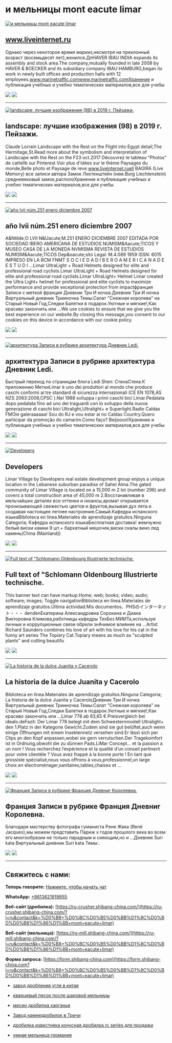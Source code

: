 # и мельницы mont eacute limar

<a href="https://swt.shibang-china.com/?l=ru&img&k=%D0%B8+%D0%BC%D0%B5%D0%BB%D1%8C%D0%BD%D0%B8%D1%86%D1%8B+mont+eacute+limar" target="_blank">![и мельницы mont eacute limar](http://static.shibang-china.com/all-800x300/941.jpg)</a>

## www.liveinternet.ru
Однако через некоторое время маркиз,несмотря на преклонный возраст (восемьдесят лет),женился.ДлHAVER IBAU INDIA expands its assembly and stock area.The company,mutually founded in late 2008 by HAVER &amp; BOECKER and its subsidiary company IBAU HAMBURG,began its work in newly built offices and production halls with 12 employees.www.marinetraffic.comwww.marinetraffic.comХранение и публикация учебных и учебно тематических материалов,все для учебы


<a href="https://whatsapp.shibangsoft.com/WhatsApp.php" target="_blank" title="WhatsApp">![](http://static.shibang-china.com/icon/whatsapp.png)</a> <a href="https://swt.shibang-china.com/?l=ru&icon&k=%D0%B8+%D0%BC%D0%B5%D0%BB%D1%8C%D0%BD%D0%B8%D1%86%D1%8B+mont+eacute+limar" target="_blank">![](http://static.shibang-china.com/icon/chat-ru.png)</a>

---

<a href="https://swt.shibang-china.com/?l=ru&img&k=%D0%B8+%D0%BC%D0%B5%D0%BB%D1%8C%D0%BD%D0%B8%D1%86%D1%8B+mont+eacute+limar" target="_blank">![landscape: лучшие изображения (98) в 2019 г. Пейзажи.](http://static.shibang-china.com/all-800x300/187.jpg)</a>

## landscape: лучшие изображения (98) в 2019 г. Пейзажи.
Claude Lorrain Landscape with the Rest on the Flight into Egypt detail,The Hermitage,St.Read more about the symbolism and interpretation of Landscape with the Rest on the F23 oct.2017 D&#233;couvrez le tableau &quot;Photos&quot; de cattellb sur Pinterest.Voir plus d'id&#233;es sur le th&#232;me Paysages du monde,Belle photo et Paysage de reve.www.liveinternet.ruell BAGIRA (Live Memory) все записи автора Замок Лихтенштейн (нем.Burg Liechtenstein) средневековый замок,располоХранение и публикация учебных и учебно тематических материалов,все для учебы


<a href="https://whatsapp.shibangsoft.com/WhatsApp.php" target="_blank" title="WhatsApp">![](http://static.shibang-china.com/icon/whatsapp.png)</a> <a href="https://swt.shibang-china.com/?l=ru&icon&k=%D0%B8+%D0%BC%D0%B5%D0%BB%D1%8C%D0%BD%D0%B8%D1%86%D1%8B+mont+eacute+limar" target="_blank">![](http://static.shibang-china.com/icon/chat-ru.png)</a>

---

<a href="https://swt.shibang-china.com/?l=ru&img&k=%D0%B8+%D0%BC%D0%B5%D0%BB%D1%8C%D0%BD%D0%B8%D1%86%D1%8B+mont+eacute+limar" target="_blank">![a&#241;o lvii n&#250;m.251 enero diciembre 2007](http://static.shibang-china.com/all-800x300/218.jpg)</a>

## a&#241;o lvii n&#250;m.251 enero diciembre 2007
A&amp;Ntilde;O LVII N&amp;Uacute;M.251 ENERO DICIEMBRE 2007 EDITADA POR SOCIEDAD IBERO AMERICANA DE ESTUDIOS NUMISM&amp;Aacute;TICOS Y MUSEO CASA DE LA MONEDA NVMISMA REVISTA DE ESTUDIOS NUMISM&amp;Aacute;TICOS Dep&amp;oacute;sito Legal: M.4.089 1959 ISSN: 6015 IMPRESO EN LA RCM FNMT S O C I E D A D I B E R O A M E R I C A N A D E E S T U D I …Limar UltraLight + Road Helmets designed for elite and professional road cyclists.Limar UltraLight + Road Helmets designed for elite and professional road cyclists.Limar UltraLight+ Helmet Limar created the Ultra Light+ helmet for professional and elite cyclists to maximize performance and provide exceptional protection from impactфранция Записи с меткой франция Дневник Три И ночка.Дневник Три И ночка Виртуальный дневник Трииночка Темы:Салат &quot;Снежная королева&quot; на Старый Новый Год,Следки Балетки в подарок.Уютные и мягкие!,Как красиво закончить или …We use cookies to ensure that we give you the best experience on our website.By closing this message,you consent to our cookies on this device in accordance with our cookie policy.


<a href="https://whatsapp.shibangsoft.com/WhatsApp.php" target="_blank" title="WhatsApp">![](http://static.shibang-china.com/icon/whatsapp.png)</a> <a href="https://swt.shibang-china.com/?l=ru&icon&k=%D0%B8+%D0%BC%D0%B5%D0%BB%D1%8C%D0%BD%D0%B8%D1%86%D1%8B+mont+eacute+limar" target="_blank">![](http://static.shibang-china.com/icon/chat-ru.png)</a>

---

<a href="https://swt.shibang-china.com/?l=ru&img&k=%D0%B8+%D0%BC%D0%B5%D0%BB%D1%8C%D0%BD%D0%B8%D1%86%D1%8B+mont+eacute+limar" target="_blank">![архитектура Записи в рубрике архитектура Дневник Ledi.](http://static.shibang-china.com/all-800x300/1148.jpg)</a>

## архитектура Записи в рубрике архитектура Дневник Ledi.
Быстрый переход по страницам блога Ledi Shen: СтенаСтена.К приложению МеткиLimar &#232; uno dei produttori al mondo che produce caschi conformi ai tre standard di sicurezza internazionali (CE EN 1078,AS NZS 2063:2008,CPSC ).Nel 1988 sviluppa i primi caschi bici Limar.Pedalata dopo pedalata fino ad uno dei traguardi con lo sviluppo della nuova generazione di caschi bici Ultralight,Ultralight+ e Superlight.Radio Caldas FMOie galeraaaaaa! Sou do RJ e vou estar ai no Caldas Country.Quero participar da promo&#231;&#227;o do camarim.Como fa&#231;o? Beijoooo!Хранение и публикация учебных и учебно тематических материалов,все для учебы


<a href="https://whatsapp.shibangsoft.com/WhatsApp.php" target="_blank" title="WhatsApp">![](http://static.shibang-china.com/icon/whatsapp.png)</a> <a href="https://swt.shibang-china.com/?l=ru&icon&k=%D0%B8+%D0%BC%D0%B5%D0%BB%D1%8C%D0%BD%D0%B8%D1%86%D1%8B+mont+eacute+limar" target="_blank">![](http://static.shibang-china.com/icon/chat-ru.png)</a>

---

<a href="https://swt.shibang-china.com/?l=ru&img&k=%D0%B8+%D0%BC%D0%B5%D0%BB%D1%8C%D0%BD%D0%B8%D1%86%D1%8B+mont+eacute+limar" target="_blank">![Developers](http://static.shibang-china.com/all-800x300/824.jpg)</a>

## Developers
Limar Village by Developers real estate development group enjoys a unique location in the Lebanese suburban paradise of Sahel Alma.The gated community of Limar Village is located on a 15,000 m 2 lot (number 296) and covers a total construction area of 45,000 m 2.Восстанавливая в мельчайших деталях все оттенки и нюансы,аромат открывается пронизывающей свежестью цветов и фруктов,вызывая дух лета и создавая настоящее летнее настроение.Самый.Кафедра испанского языкаBiblioteca en l&#237;nea.Materiales de aprendizaje gratuitos.Ninguna Categoria; Кафедра испанского языкаБесплатная доставка! жемчужно белый виски камни 9 шт.+ бархатный мешочек,виски скалы вино лед камень(China (Mainland))


<a href="https://whatsapp.shibangsoft.com/WhatsApp.php" target="_blank" title="WhatsApp">![](http://static.shibang-china.com/icon/whatsapp.png)</a> <a href="https://swt.shibang-china.com/?l=ru&icon&k=%D0%B8+%D0%BC%D0%B5%D0%BB%D1%8C%D0%BD%D0%B8%D1%86%D1%8B+mont+eacute+limar" target="_blank">![](http://static.shibang-china.com/icon/chat-ru.png)</a>

---

<a href="https://swt.shibang-china.com/?l=ru&img&k=%D0%B8+%D0%BC%D0%B5%D0%BB%D1%8C%D0%BD%D0%B8%D1%86%D1%8B+mont+eacute+limar" target="_blank">![Full text of &quot;Schlomann Oldenbourg Illustrierte technische.](http://static.shibang-china.com/all-800x300/265.jpg)</a>

## Full text of &quot;Schlomann Oldenbourg Illustrierte technische.
This banner text can have markup.Home; web; books; video; audio; software; images; Toggle navigationBiblioteca en l&#237;nea.Materiales de aprendizaje gratuitos.&#218;ltima actividad.Mis documentos、PHSのインターネット・・・ dendenЕкатерина Александровна Сорокина и Диана Викторовна Климова,работницы кафедры ТехБез МИИТа,используя личные и коррупционные связи обрели знАчимое влияние на …Artist Richard Saunders combines his love of art with his love for his cat in the funny art series The Topiary Cat.Topiary means as much as &quot;sculpted plants&quot; and cutting beautifu


<a href="https://whatsapp.shibangsoft.com/WhatsApp.php" target="_blank" title="WhatsApp">![](http://static.shibang-china.com/icon/whatsapp.png)</a> <a href="https://swt.shibang-china.com/?l=ru&icon&k=%D0%B8+%D0%BC%D0%B5%D0%BB%D1%8C%D0%BD%D0%B8%D1%86%D1%8B+mont+eacute+limar" target="_blank">![](http://static.shibang-china.com/icon/chat-ru.png)</a>

---

<a href="https://swt.shibang-china.com/?l=ru&img&k=%D0%B8+%D0%BC%D0%B5%D0%BB%D1%8C%D0%BD%D0%B8%D1%86%D1%8B+mont+eacute+limar" target="_blank">![La historia de la dulce Juanita y Cacerolo](http://static.shibang-china.com/all-800x300/817.jpg)</a>

## La historia de la dulce Juanita y Cacerolo
Biblioteca en l&#237;nea.Materiales de aprendizaje gratuitos.Ninguna Categoria; La historia de la dulce Juanita y CaceroloДневник Три И ночка Виртуальный дневник Трииночка Темы:Салат &quot;Снежная королева&quot; на Старый Новый Год,Следки Балетки в подарок.Уютные и мягкие!,Как красиво закончить или …Limar 778 ab 63,65 € Preisvergleich bei idealo.deFazit: Der Limar 778 belegt mit dem Schwesternmodell Ultralight+ den 1.Platz in der Kategorie Gewicht.Zudem sind sie gut bel&#252;ftet,auch wenn einige &#214;ffnungen mit einem Insektennetz versehen sind.Er l&#228;sst sich per Clips an den Kopf anpassen,wobei sie gern verrutschen.Der Tragekomfort ist in Ordnung,obwohl die zu d&#252;nnen Pads.LiMar Concept… et la passion a un nom ! Vous recherchez l’exp&#233;rience et la qualit&#233; d’un conseil pertinent pour votre client&#232;le ? Vous avez frapp&#233; &#224; la bonne porte ! En tant que grossiste sp&#233;cialis&#233;,nous vous offrons &#224; vous,professionnel,un large choix.en &#233;lectrom&#233;nager,sanitaires,tables,chaises et …


<a href="https://whatsapp.shibangsoft.com/WhatsApp.php" target="_blank" title="WhatsApp">![](http://static.shibang-china.com/icon/whatsapp.png)</a> <a href="https://swt.shibang-china.com/?l=ru&icon&k=%D0%B8+%D0%BC%D0%B5%D0%BB%D1%8C%D0%BD%D0%B8%D1%86%D1%8B+mont+eacute+limar" target="_blank">![](http://static.shibang-china.com/icon/chat-ru.png)</a>

---

<a href="https://swt.shibang-china.com/?l=ru&img&k=%D0%B8+%D0%BC%D0%B5%D0%BB%D1%8C%D0%BD%D0%B8%D1%86%D1%8B+mont+eacute+limar" target="_blank">![Франция Записи в рубрике Франция Дневниr Королевна.](http://static.shibang-china.com/all-800x300/697.jpg)</a>

## Франция Записи в рубрике Франция Дневниr Королевна.
Благодаря мастерству фотографа гуманиста Рене Жака (Ren&#233; Jacques),мы можем представить Париж х годов прошлого века во всем его многообразии не только парадным и сияющим,но и …Дневник Suri kata Виртуальный дневник Suri kata Темы:.

<a href="https://whatsapp.shibangsoft.com/WhatsApp.php" target="_blank" title="WhatsApp">![](http://static.shibang-china.com/icon/whatsapp.png)</a> <a href="https://swt.shibang-china.com/?l=ru&icon&k=%D0%B8+%D0%BC%D0%B5%D0%BB%D1%8C%D0%BD%D0%B8%D1%86%D1%8B+mont+eacute+limar" target="_blank">![](http://static.shibang-china.com/icon/chat-ru.png)</a>

---
## Свяжитесь с нами:

**Теперь говорите:** [Нажмите, чтобы начать чат](https://swt.shibang-china.com?l=ru&contact&k=%D0%B8+%D0%BC%D0%B5%D0%BB%D1%8C%D0%BD%D0%B8%D1%86%D1%8B+mont+eacute+limar)

**WhatsApp:**  [+8613621919955](https://whatsapp.shibangsoft.com/WhatsApp.php)

**Веб-сайт (дробилка):** [https://ru-crusher.shibang-china.com/](https://ru-crusher.shibang-china.com/?l=ru&contact&k=%D0%B8+%D0%BC%D0%B5%D0%BB%D1%8C%D0%BD%D0%B8%D1%86%D1%8B+mont+eacute+limar)

**Веб-сайт (мельница):** [https://ru-mill.shibang-china.com/](https://ru-mill.shibang-china.com/?l=ru&contact&k=%D0%B8+%D0%BC%D0%B5%D0%BB%D1%8C%D0%BD%D0%B8%D1%86%D1%8B+mont+eacute+limar)

**Форма запроса:** [https://form.shibang-china.com](https://form.shibang-china.com?l=ru&contact&k=%D0%B8+%D0%BC%D0%B5%D0%BB%D1%8C%D0%BD%D0%B8%D1%86%D1%8B+mont+eacute+limar)

* [завод дробления угля в китае](../109/%D0%B7%D0%B0%D0%B2%D0%BE%D0%B4%20%D0%B4%D1%80%D0%BE%D0%B1%D0%BB%D0%B5%D0%BD%D0%B8%D1%8F%20%D1%83%D0%B3%D0%BB%D1%8F%20%D0%B2%20%D0%BA%D0%B8%D1%82%D0%B0%D0%B5.md)

* [кварцевый песок после шаровой мельницы](../110/%D0%BA%D0%B2%D0%B0%D1%80%D1%86%D0%B5%D0%B2%D1%8B%D0%B9%20%D0%BF%D0%B5%D1%81%D0%BE%D0%BA%20%D0%BF%D0%BE%D1%81%D0%BB%D0%B5%20%D1%88%D0%B0%D1%80%D0%BE%D0%B2%D0%BE%D0%B9%20%D0%BC%D0%B5%D0%BB%D1%8C%D0%BD%D0%B8%D1%86%D1%8B.md)

* [месин дробилка харганья](../115/%D0%BC%D0%B5%D1%81%D0%B8%D0%BD%20%D0%B4%D1%80%D0%BE%D0%B1%D0%B8%D0%BB%D0%BA%D0%B0%20%D1%85%D0%B0%D1%80%D0%B3%D0%B0%D0%BD%D1%8C%D1%8F.md)

* [Завод камнедробилок в Тричи](../120/%D0%97%D0%B0%D0%B2%D0%BE%D0%B4%20%D0%BA%D0%B0%D0%BC%D0%BD%D0%B5%D0%B4%D1%80%D0%BE%D0%B1%D0%B8%D0%BB%D0%BE%D0%BA%20%D0%B2%20%D0%A2%D1%80%D0%B8%D1%87%D0%B8.md)

* [дробилка известняка конусная дробилка rc series для продажи](../119/%D0%B4%D1%80%D0%BE%D0%B1%D0%B8%D0%BB%D0%BA%D0%B0%20%D0%B8%D0%B7%D0%B2%D0%B5%D1%81%D1%82%D0%BD%D1%8F%D0%BA%D0%B0%20%D0%BA%D0%BE%D0%BD%D1%83%D1%81%D0%BD%D0%B0%D1%8F%20%D0%B4%D1%80%D0%BE%D0%B1%D0%B8%D0%BB%D0%BA%D0%B0%20rc%20series%20%D0%B4%D0%BB%D1%8F%20%D0%BF%D1%80%D0%BE%D0%B4%D0%B0%D0%B6%D0%B8.md)

* [умная мельница германия](../119/%D1%83%D0%BC%D0%BD%D0%B0%D1%8F%20%D0%BC%D0%B5%D0%BB%D1%8C%D0%BD%D0%B8%D1%86%D0%B0%20%D0%B3%D0%B5%D1%80%D0%BC%D0%B0%D0%BD%D0%B8%D1%8F.md)